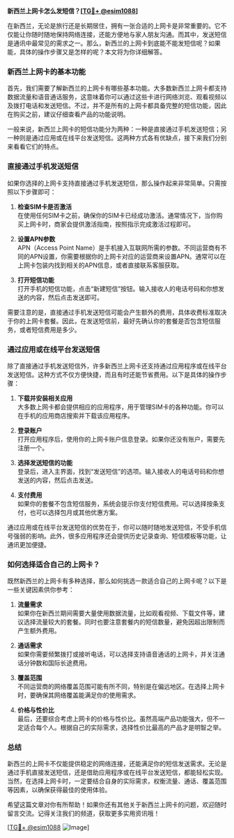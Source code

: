 **新西兰上网卡怎么发短信？[[TG💪+ @esim1088](https://t.me/s/esim1088)]**

在新西兰，无论是旅行还是长期居住，拥有一张合适的上网卡是非常重要的。它不仅能让你随时随地保持网络连接，还能方便地与家人朋友沟通。而其中，发送短信是通讯中最常见的需求之一。那么，新西兰的上网卡到底能不能发短信呢？如果能，具体的操作步骤又是怎样的呢？本文将为你详细解答。

### 新西兰上网卡的基本功能

首先，我们需要了解新西兰的上网卡有哪些基本功能。大多数新西兰上网卡都支持数据流量和语音通话服务，这意味着你可以通过这些卡进行网络浏览、观看视频以及拨打电话和发送短信。不过，并不是所有的上网卡都具备完整的短信功能，因此在购买之前，建议仔细查看产品的功能说明。

一般来说，新西兰上网卡的短信功能分为两种：一种是直接通过手机发送短信；另一种则是通过应用或在线平台发送短信。这两种方式各有优缺点，接下来我们分别来看看它们的特点。

### 直接通过手机发送短信

如果你选择的上网卡支持直接通过手机发送短信，那么操作起来非常简单。只需按照以下步骤即可：

1. **检查SIM卡是否激活**  
   在使用任何SIM卡之前，确保你的SIM卡已经成功激活。通常情况下，当你购买上网卡时，商家会提供激活指南，按照指示完成激活过程即可。

2. **设置APN参数**  
   APN（Access Point Name）是手机接入互联网所需的参数。不同运营商有不同的APN设置，你需要根据你的上网卡对应的运营商来设置APN。通常可以在上网卡包装内找到相关的APN信息，或者直接联系客服获取。

3. **打开短信功能**  
   打开手机的短信功能，点击“新建短信”按钮。输入接收人的电话号码和你想发送的内容，然后点击发送即可。

需要注意的是，直接通过手机发送短信可能会产生额外的费用，具体收费标准取决于你的上网卡套餐。因此，在发送短信前，最好先确认你的套餐是否包含短信服务，或者短信费用是多少。

### 通过应用或在线平台发送短信

除了直接通过手机发送短信外，许多新西兰上网卡还支持通过应用程序或在线平台发送短信。这种方式不仅方便快捷，而且有时还能节省费用。以下是具体的操作步骤：

1. **下载并安装相关应用**  
   大多数上网卡都会提供相应的应用程序，用于管理SIM卡的各种功能。你可以在手机的应用商店搜索并下载该应用程序。

2. **登录账户**  
   打开应用程序后，使用你的上网卡账户信息登录。如果你还没有账户，需要先注册一个。

3. **选择发送短信的功能**  
   登录后，进入主界面，找到“发送短信”的选项。输入接收人的电话号码和你想发送的内容，然后点击发送。

4. **支付费用**  
   如果你的套餐不包含短信服务，系统会提示你支付短信费用。可以选择按条支付，也可以选择包月或其他优惠方案。

通过应用或在线平台发送短信的优势在于，你可以随时随地发送短信，不受手机信号强弱的影响。此外，很多应用程序还会提供历史记录查询、短信模板等功能，让通讯更加便捷。

### 如何选择适合自己的上网卡？

既然新西兰的上网卡有多种选择，那么如何挑选一款适合自己的上网卡呢？以下是一些关键因素供你参考：

1. **流量需求**  
   如果你在新西兰期间需要大量使用数据流量，比如观看视频、下载文件等，建议选择流量较大的套餐。同时也要注意套餐内的短信数量，避免因超出限制而产生额外费用。

2. **通话需求**  
   如果你需要频繁拨打或接听电话，可以选择支持语音通话的上网卡，并关注通话分钟数和国际长途费用。

3. **覆盖范围**  
   不同运营商的网络覆盖范围可能有所不同，特别是在偏远地区。在选择上网卡时，要确保其网络覆盖能满足你的使用需求。

4. **价格与性价比**  
   最后，还要综合考虑上网卡的价格与性价比。虽然高端产品功能强大，但不一定适合每个人。根据自己的实际需求，选择性价比最高的产品才是明智之举。

### 总结

新西兰的上网卡不仅能提供稳定的网络连接，还能满足你的短信发送需求。无论是通过手机直接发送短信，还是借助应用程序或在线平台发送短信，都能轻松实现。当然，在选择上网卡时，一定要结合自身的实际需求，权衡流量、通话、覆盖范围等因素，以确保获得最佳的使用体验。

希望这篇文章对你有所帮助！如果你还有其他关于新西兰上网卡的问题，欢迎随时留言交流。记得关注我们的频道，获取更多实用资讯哦！

[[TG💪+ @esim1088](https://t.me/s/esim1088) ![Image](https://i.postimg.cc/4NQfJmqS/Snipaste-2025-05-13-00-14-12.png)]